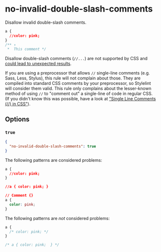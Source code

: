 # no-invalid-double-slash-comments

Disallow invalid double-slash comments.

<!-- prettier-ignore -->
```css
a {
  //color: pink;
}
/** ↑
 *  This comment */
```

Disallow double-slash comments (`//...`) are not supported by CSS and [could lead to unexpected results](https://stackoverflow.com/a/20192639/130652).

If you are using a preprocessor that allows `//` single-line comments (e.g. Sass, Less, Stylus), this rule will not complain about those. They are compiled into standard CSS comments by your preprocessor, so Stylelint will consider them valid. This rule only complains about the lesser-known method of using `//` to "comment out" a single-line of code in regular CSS. (If you didn't know this was possible, have a look at ["Single Line Comments (//) in CSS"](http://www.xanthir.com/b4U10)).

## Options

### `true`

```json
{
  "no-invalid-double-slash-comments": true
}
```

The following patterns are considered problems:

<!-- prettier-ignore -->
```css
a {
  //color: pink;
}
```

<!-- prettier-ignore -->
```css
//a { color: pink; }
```

<!-- prettier-ignore -->
```css
// Comment {}
a {
  color: pink;
}
```

The following patterns are _not_ considered problems:

<!-- prettier-ignore -->
```css
a {
  /* color: pink; */
}
```

<!-- prettier-ignore -->
```css
/* a { color: pink;  } */
```
